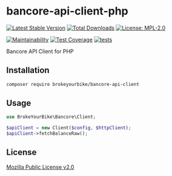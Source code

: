 # bancore-api-client-php

[![Latest Stable Version](https://img.shields.io/github/v/release/brokeyourbike/bancore-api-client-php)](https://github.com/brokeyourbike/bancore-api-client-php/releases)
[![Total Downloads](https://poser.pugx.org/brokeyourbike/bancore-api-client/downloads)](https://packagist.org/packages/brokeyourbike/bancore-api-client)
[![License: MPL-2.0](https://img.shields.io/badge/license-MPL--2.0-purple.svg)](https://github.com/brokeyourbike/bancore-api-client-php/blob/main/LICENSE)

[![Maintainability](https://api.codeclimate.com/v1/badges/8bcbb3d869b4e6fe42a9/maintainability)](https://codeclimate.com/github/brokeyourbike/bancore-api-client-php/maintainability)
[![Test Coverage](https://api.codeclimate.com/v1/badges/8bcbb3d869b4e6fe42a9/test_coverage)](https://codeclimate.com/github/brokeyourbike/bancore-api-client-php/test_coverage)
[![tests](https://github.com/brokeyourbike/bancore-api-client-php/actions/workflows/tests.yml/badge.svg)](https://github.com/brokeyourbike/bancore-api-client-php/actions/workflows/tests.yml)

Bancore API Client for PHP

## Installation

```bash
composer require brokeyourbike/bancore-api-client
```

## Usage

```php
use BrokeYourBike\Bancore\Client;

$apiClient = new Client($config, $httpClient);
$apiClient->fetchBalanceRaw();
```

## License
[Mozilla Public License v2.0](https://github.com/brokeyourbike/bancore-api-client-php/blob/main/LICENSE)

